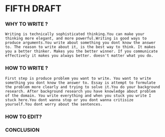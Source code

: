 # FIFTH DRAFT

### WHY TO WRITE ?

    Writing is technically sophisticated thinking.You can make your thinking more elegant, and more powerful.Writing is good ways to produce arguments.You write about something you dont know the answer to. The reason to write about it, is the best way to think. It makes you a better thinker. Makes you the better winner. If you communicate effectively it makes you always better. doesn't matter what you do.


### HOW TO WRITE ?

    First step is produce problem you want to write. You want to write something you dont know the answer to. Essay is attempt to formulate the problem more clearly and trying to solve it.You do your background research. After background research you have knowledge about problem of the domain. You write everything and when you stuck you write I stuck here.You dont wanna stop or you dont wanna critisize yourself.You dont worry about the sentences.

### HOW TO EDIT?



### CONCLUSION